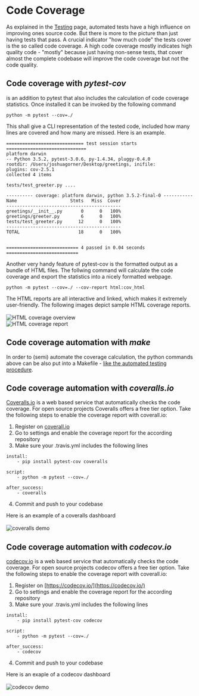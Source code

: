 # Code Coverage
As explained in the [Testing](https://github.com/jgoerner/PySchool/blob/master/01-packaging/recipes/Testing.md) page, automated tests have a high influence
on improving ones source code. But there is more to the picture than just 
having tests that pass. A crucial indicator "how much code" the tests cover
is the so called code coverage. A high code coverage mostly indicates
high quality code - "mostly" because just having non-sense tests, that cover 
almost the complete codebase will improve the code coverage but not the code
quality.

## Code coverage with *pytest-cov*
[]() is an addition to pytest that also includes the calculation of
code coverage statistics. Once installed it can be invoked by the following command
```
python -m pytest --cov=./
```
This shall give a CLI representation of the tested code, included how many lines
are covered and how many are missed. Here is an example.
```
============================= test session starts ==============================
platform darwin 
-- Python 3.5.2, pytest-3.0.6, py-1.4.34, pluggy-0.4.0
rootdir: /Users/joshuagorner/Desktop/greetings, inifile: 
plugins: cov-2.5.1
collected 4 items

tests/test_greeter.py ....

---------- coverage: platform darwin, python 3.5.2-final-0 -----------
Name                    Stmts   Miss  Cover
-------------------------------------------
greetings/__init__.py       0      0   100%
greetings/greeter.py        6      0   100%
tests/test_greeter.py      12      0   100%
-------------------------------------------
TOTAL                      18      0   100%


=========================== 4 passed in 0.04 seconds ===========================
```
Another very handy feature of pytest-cov is the formatted output as a bundle of 
HTML files. The follwing command will calculate the code coverage and export
the statistics into a nicely formatted webpage.
```
python -m pytest --cov=./ --cov-report html:cov_html 
```
The HTML reports are all interactive and linked, which makes it extremely user-friendly.
The following images depict sample HTML coverage reports.<br><br>
![HTML coverage overview](https://i.stack.imgur.com/UOnur.png)<br>
![HTML coverage report](http://oddbird.net/python-testing-tools-preso/images/coverage.png)

## Code coverage automation with *make*
In order to (semi) automate the coverage calculation, the python commands above 
can be also put into a Makefile - [like the automated testing procedure](https://github.com/jgoerner/PySchool/blob/master/01-packaging/recipes/Testing.md#automating-testing-with-make).

## Code coverage automation with *coveralls.io*
[Coveralls.io](https://coveralls.io) is a web based service that automatically checks the code coverage. For open source projects Coveralls offers a free tier option. Take the following steps to enable the coverage report with coverall.io:
1) Register on [coverall.io](https://coveralls.io)
2) Go to settings and enable the coverage report for the according repository
3) Make sure your .travis.yml includes the following lines
```
install:
    - pip install pytest-cov coveralls

script:
    - python -m pytest --cov=./ 

after_success:
    - coveralls 
```
4) Commit and push to your codebase

Here is an example of a coveralls dashboard<br><br>
![coveralls demo](https://coveralls.io/assets/home_screen-a4d6ff047dc0c195a77394c64c35a5443a10d11ace900070a92604fd9d468256.jpg)

## Code coverage automation with *codecov.io*
[codecov.io](https://codecov.io/) is a web based service that automatically checks the code coverage. For open source projects codecov offers a free tier option. Take the following steps to enable the coverage report with coverall.io:
1) Register on [https://codecov.io/](https://codecov.io/)
2) Go to settings and enable the coverage report for the according repository
3) Make sure your .travis.yml includes the following lines
```
install:
    - pip install pytest-cov codecov

script:
    - python -m pytest --cov=./ 

after_success:
    - codecov 
```
4) Commit and push to your codebase

Here is an exaple of a codecov dashboard<br><br>
![codecov demo](http://d2.alternativeto.net/dist/s/codecov-io_571229_full.png?format=jpg&width=1600&height=1600&mode=min&upscale=false)
